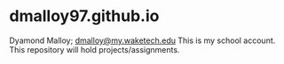 # dmalloy97.github.io
Dyamond Malloy; dmalloy@my.waketech.edu
This is my school account.
This repository will hold projects/assignments.
